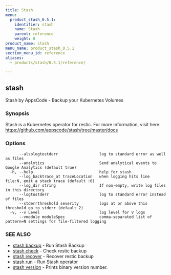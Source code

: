 ```yaml
---
title: Stash
menu:
  product_stash_0.5.1:
    identifier: stash
    name: Stash
    parent: reference
    weight: 0
product_name: stash
menu_name: product_stash_0.5.1
section_menu_id: reference
aliases:
  - products/stash/0.5.1/reference/

---
```

## stash

Stash by AppsCode - Backup your Kubernetes Volumes

### Synopsis


Stash is a Kubernetes operator for restic. For more information, visit here: https://github.com/appscode/stash/tree/master/docs

### Options

```
      --alsologtostderr                  log to standard error as well as files
      --analytics                        Send analytical events to Google Analytics (default true)
  -h, --help                             help for stash
      --log_backtrace_at traceLocation   when logging hits line file:N, emit a stack trace (default :0)
      --log_dir string                   If non-empty, write log files in this directory
      --logtostderr                      log to standard error instead of files
      --stderrthreshold severity         logs at or above this threshold go to stderr (default 2)
  -v, --v Level                          log level for V logs
      --vmodule moduleSpec               comma-separated list of pattern=N settings for file-filtered logging
```

### SEE ALSO
* [stash backup](/docs/reference/stash_backup.md)	 - Run Stash Backup
* [stash check](/docs/reference/stash_check.md)	 - Check restic backup
* [stash recover](/docs/reference/stash_recover.md)	 - Recover restic backup
* [stash run](/docs/reference/stash_run.md)	 - Run Stash operator
* [stash version](/docs/reference/stash_version.md)	 - Prints binary version number.

